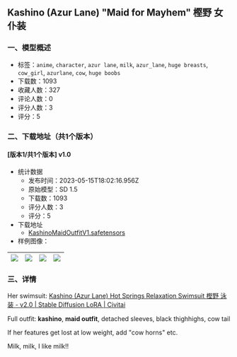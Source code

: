 ## Kashino (Azur Lane) "Maid for Mayhem" 樫野 女仆装
### 一、模型概述

- 标签：`anime`, `character`, `azur lane`, `milk`, `azur_lane`, `huge breasts`, `cow_girl`, `azurlane`, `cow`, `huge boobs`
- 下载数：1093
- 收藏人数：327
- 评论人数：0
- 评分人数：3
- 评分：5

### 二、下载地址（共1个版本）

#### [版本1/共1个版本] v1.0

- 统计数据
  - 发布时间：2023-05-15T18:02:16.956Z
  - 原始模型：SD 1.5
  - 下载数：1093
  - 评分人数：3
  - 评分：5
- 下载地址
  - [KashinoMaidOutfitV1.safetensors](https://civitai.com/api/download/models/71559)
- 样例图像：

| <img src="https://image.civitai.com/xG1nkqKTMzGDvpLrqFT7WA/ed84efaa-51b2-4cf1-bc37-f590f064fdcb/width=450/799222.jpeg" /> | <img src="https://image.civitai.com/xG1nkqKTMzGDvpLrqFT7WA/60982423-6d71-4528-b904-9118954095f4/width=450/799220.jpeg" /> | <img src="https://image.civitai.com/xG1nkqKTMzGDvpLrqFT7WA/13b9d1f8-a716-45c0-b348-18ee6ad0815a/width=450/799223.jpeg" /> | <img src="https://image.civitai.com/xG1nkqKTMzGDvpLrqFT7WA/c548c9e5-1399-4477-a996-56cfce554927/width=450/799221.jpeg" /> |
| ---- | ---- | ---- | ---- |


### 三、详情
<p>Her swimsuit: <a target="_blank" rel="ugc" href="https://civitai.com/models/10149/kashino-azur-lane-hot-springs-relaxation-swimsuit">Kashino (Azur Lane) Hot Springs Relaxation Swimsuit 樫野 泳装 - v2.0 | Stable Diffusion LoRA | Civitai</a></p><p>Full outfit: <strong>kashino</strong>, <strong>maid outfit</strong>, detached sleeves, black thighhighs, cow tail</p><p>If her features get lost at low weight, add "cow horns" etc.</p><p>Milk, milk, I like milk!!</p>